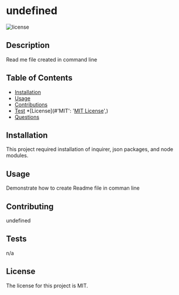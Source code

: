 # undefined
  ![license](https://img.shields.io/badge/LICENSE-MIT-PINK.svg)
  
  ## Description 
  Read me file created in command line

  ## Table of Contents 
  * [Installation](#installation)
  * [Usage](#usage)
  * [Contributions](#contributions)
  * [Test](#test)
  *[License](#'MIT': '[MIT License](https://choosealicense.com/licenses/mit/)',)
  * [Questions](#questions)

  ## Installation 

  This project required installation of inquirer, json packages, and node modules.


## Usage
 Demonstrate how to create Readme file in comman line


 ## Contributing
  undefined
  ## Tests
  n/a
  ## License
  The license for this project is MIT.



